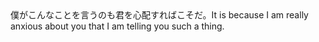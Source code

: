 <tr><td>僕がこんなことを言うのも君を心配すればこそだ。<td><tr><tr><td>It is because I am really anxious about you that I am telling you such a thing.<td><tr></table>

